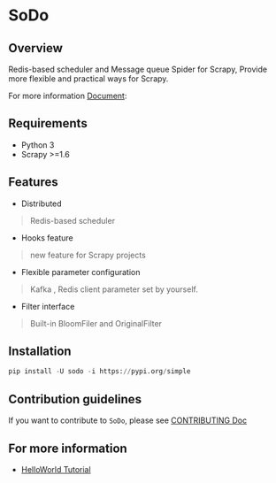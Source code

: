 # SoDo 

## Overview

Redis-based  scheduler and Message queue Spider for Scrapy,  Provide more flexible and practical ways for Scrapy.

For more information [Document](https://ycvbcvfu.github.io/SoDo):

## Requirements

- Python 3
- Scrapy >=1.6


## Features

- Distributed 

> Redis-based  scheduler

- Hooks feature

> new  feature for Scrapy projects

- Flexible parameter configuration

> Kafka , Redis client parameter set by yourself.

- Filter interface 

> Built-in BloomFiler and OriginalFilter  




## Installation

```python
pip install -U sodo -i https://pypi.org/simple
``` 


## Contribution guidelines

If you want to contribute to `SoDo`, please see [CONTRIBUTING Doc](https://github.com/ycvbcvfu/SoDo/blob/master/CONTRIBUTING.md)


## For more information

- [HelloWorld Tutorial](https://github.com/ycvbcvfu/SoDo/blob/master/examples/helloworld)








